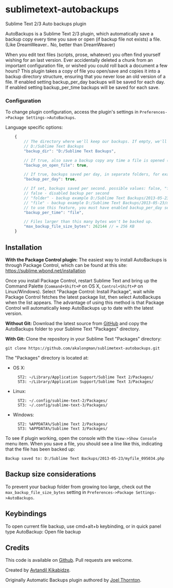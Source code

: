 sublimetext-autobackups
======================

Sublime Text 2/3 Auto backups plugin

AutoBackups is a Sublime Text 2/3 plugin, which automatically save a backup copy every time you save or open (if backup file not exists) a file. (Like DreamWeaver.. No, better than DreamWeaver)

When you edit text files (scripts, prose, whatever) you often find yourself wishing for an last version. Ever accidentally deleted a chunk from an important configuration file, or wished you could roll back a document a few hours? This plugin takes a copy of file you open/save and copies it into a backup directory structure, ensuring that you never lose an old version of a file. If enabled setting backup_per_day backups will be saved for each day. If enabled setting backup_per_time backups will be saved for each save.


### Configuration

To change plugin configuration, access the plugin's settings in `Preferences->Package Settings->AutoBackups`.

Language specific options:
```js
	{
		// The directory where we'll keep our backups. If empty, we'll try to put them in
		// D:/Sublime Text Backups
		"backup_dir": "D:/Sublime Text Backups",

		// If true, also save a backup copy any time a file is opened (if backup file not exists)
		"backup_on_open_file": true,

		// If true, backups saved per day, in separate folders, for example D:/Sublime Text Backups/2013-05-23/myfile.php
		"backup_per_day": true,

		// If set, backups saved per second. possible values: false, "folder" or "file"
		// false - disabled backup per second
		// "folder" - backup example D:/Sublime Text Backups/2013-05-23/095034/myfile.php
		// "file" - backup example D:/Sublime Text Backups/2013-05-23/myfile_095034.php
		// to use this feature, you must have enabled backup_per_day setting
		"backup_per_time": "file",

		// Files larger than this many bytes won't be backed up.
		"max_backup_file_size_bytes": 262144 // = 256 KB
	}
```



## Installation

**With the Package Control plugin:** The easiest way to install AutoBackups is through Package Control, which can be found at this site: https://sublime.wbond.net/installation

Once you install Package Control, restart Sublime Text and bring up the Command Palette (`Command+Shift+P` on OS X, `Control+Shift+P` on Linux/Windows). Select "Package Control: Install Package", wait while Package Control fetches the latest package list, then select AutoBackups when the list appears. The advantage of using this method is that Package Control will automatically keep AutoBackups up to date with the latest version.

**Without Git:** Download the latest source from [GitHub](https://github.com/akalongman/sublimetext-autobackups) and copy the AutoBackups folder to your Sublime Text "Packages" directory.

**With Git:** Clone the repository in your Sublime Text "Packages" directory:

    git clone https://github.com/akalongman/sublimetext-autobackups.git


The "Packages" directory is located at:

* OS X:

        ST2: ~/Library/Application Support/Sublime Text 2/Packages/
        ST3: ~/Library/Application Support/Sublime Text 3/Packages/

* Linux:

        ST2: ~/.config/sublime-text-2/Packages/
        ST3: ~/.config/sublime-text-3/Packages/

* Windows:

        ST2: %APPDATA%/Sublime Text 2/Packages/
        ST3: %APPDATA%/Sublime Text 3/Packages/



To see if plugin working, open the console with the `View->Show Console` menu item. When you save a file, you should see a line like this, indicating that the file has been backed up:

    Backup saved to: D:/Sublime Text Backups/2013-05-23/myfile_095034.php

## Backup size considerations

To prevent your backup folder from growing too large, check out the `max_backup_file_size_bytes` setting in `Preferences->Package Settings->AutoBackups`.

## Keybindings

To open current file backup, use cmd+alt+b keybinding, or in quick panel type AutoBackup: Open file backup


## Credits

This code is available on [Github][0]. Pull requests are welcome.

Created by [Avtandil Kikabidze][3].

Originally Automatic Backups plugin authored by [Joel Thornton][2].

 [0]: https://github.com/akalongman/sublimetext-autobackups
 [1]: http://wbond.net/sublime_packages/package_control
 [2]: https://github.com/joelpt/sublimetext-automatic-backups
 [3]: mailto:akalongman@gmail.com
